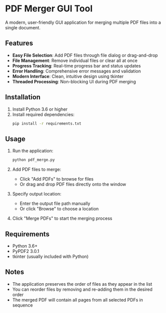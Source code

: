 # PDF Merger GUI Tool

A modern, user-friendly GUI application for merging multiple PDF files into a single document.

## Features

- **Easy File Selection**: Add PDF files through file dialog or drag-and-drop
- **File Management**: Remove individual files or clear all at once
- **Progress Tracking**: Real-time progress bar and status updates
- **Error Handling**: Comprehensive error messages and validation
- **Modern Interface**: Clean, intuitive design using tkinter
- **Threaded Processing**: Non-blocking UI during PDF merging

## Installation

1. Install Python 3.6 or higher
2. Install required dependencies:
   ```bash
   pip install -r requirements.txt
   ```

## Usage

1. Run the application:
   ```bash
   python pdf_merge.py
   ```

2. Add PDF files to merge:
   - Click "Add PDFs" to browse for files
   - Or drag and drop PDF files directly onto the window

3. Specify output location:
   - Enter the output file path manually
   - Or click "Browse" to choose a location

4. Click "Merge PDFs" to start the merging process

## Requirements

- Python 3.6+
- PyPDF2 3.0.1
- tkinter (usually included with Python)

## Notes

- The application preserves the order of files as they appear in the list
- You can reorder files by removing and re-adding them in the desired order
- The merged PDF will contain all pages from all selected PDFs in sequence